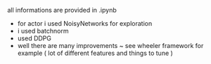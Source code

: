 all informations are provided in .ipynb
- for actor i used NoisyNetworks for exploration
- i used batchnorm
- used DDPG
- well there are many improvements ~ see wheeler framework for example ( lot of different features and things to tune )